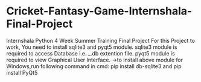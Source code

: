 # Cricket-Fantasy-Game-Internshala-Final-Project
Internshala Python 4 Week Summer Training Final Project
For this Project to work, You need to install sqlite3 and pyqt5 module.
sqlite3 module is required to access Database i.e. _.db extention file.
pyqt5 module is required to view Graphical User Interface.
->to install above module for Windows,run following command in cmd:
pip install db-sqlite3
and 
pip install PyQt5

